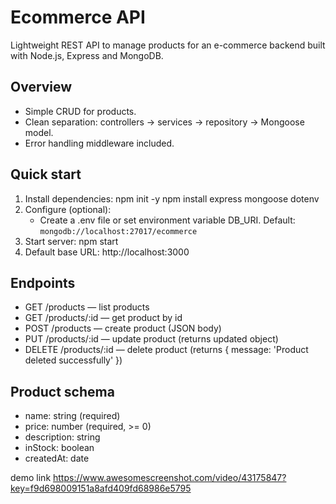 # Ecommerce API

Lightweight REST API to manage products for an e-commerce backend built with Node.js, Express and MongoDB.

## Overview
- Simple CRUD for products.
- Clean separation: controllers → services → repository → Mongoose model.
- Error handling middleware included.

## Quick start
1. Install dependencies:
   npm init -y
   npm install express mongoose dotenv
2. Configure (optional):
   - Create a .env file or set environment variable DB_URI. Default: `mongodb://localhost:27017/ecommerce`
3. Start server:
   npm start
4. Default base URL:
   http://localhost:3000

## Endpoints
- GET    /products            — list products
- GET    /products/:id        — get product by id
- POST   /products            — create product (JSON body)
- PUT    /products/:id        — update product (returns updated object)
- DELETE /products/:id        — delete product (returns { message: 'Product deleted successfully' })


## Product schema
- name: string (required)
- price: number (required, >= 0)
- description: string
- inStock: boolean
- createdAt: date

demo link
https://www.awesomescreenshot.com/video/43175847?key=f9d698009151a8afd409fd68986e5795